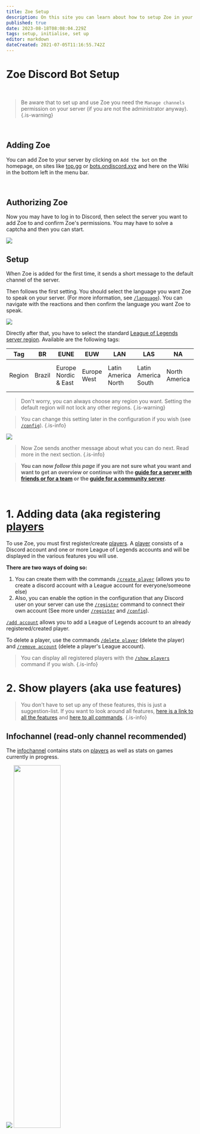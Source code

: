 ```yaml
---
title: Zoe Setup
description: On this site you can learn about how to setup Zoe in your Discord Server.
published: true
date: 2023-08-18T08:08:04.229Z
tags: setup, initialise, set up
editor: markdown
dateCreated: 2021-07-05T11:16:55.742Z
---
```


# Zoe Discord Bot Setup

<br>

> Be aware that to set up and use Zoe you need the `Manage channels` permission on your server (if you are not the administrator anyway).
{.is-warning}

<br>

## Adding Zoe 

You can add Zoe to your server by clicking on `Add the bot` on the homepage, on sites like [top.gg](https://top.gg/de/bot/550737379460382752) or [bots.ondiscord.xyz](https://bots.ondiscord.xyz/bots/550737379460382752) and here on the Wiki in the bottom left in the menu bar.

<br>
  
## Authorizing Zoe

Now you may have to log in to Discord, then select the server you want to add Zoe to and confirm Zoe's permissions. You may have to solve a captcha and then you can start.

![](/new_setup1-3.png)

## Setup

When Zoe is added for the first time, it sends a short message to the default channel of the server.

Then follows the first setting. You should select the language you want Zoe to speak on your server. (For more information, see [`/language`](/en/commands/important/language)). You can navigate with the reactions and then confirm the language you want Zoe to speak.

![](/new_setup5.png)

Directly after that, you have to select the standard [League of Legends server region](/en/terms/region). Available are the following tags:

| Tag | BR  | EUNE | EUW | LAN | LAS | NA  | OCE | RU  | TR  | JP  | KR  | PH  | SG  | TW  | TH  | VN  |
| --- | --- | --- | --- | --- | --- | --- | --- | --- | --- | --- | --- | --- | --- | --- | --- | --- |
| Region | Brazil | Europe Nordic & East | Europe West | Latin America North | Latin America South | North America | Oceania | Russia | Turkey | Japan | Republic of Korea | The Philippines | Singapore, Malaysia & Indonesia | Taiwan, Hong Kong & Macao | Thailand | Vietnam |

> Don't worry, you can always choose any region you want. Setting the default region will not lock any other regions.
>{.is-warning}

> You can change this setting later in the configuration if you wish (see [`/config`](/en/commands/important/config)).
>{.is-info}
  
![](/new_setup4.png)
> Now Zoe sends another message about what you can do next. Read more in the next section.
>{.is-info}

> **You can now _follow this page_ if you are not sure what you want and want to get an overview or continue with the [guide for a server with friends or for a team](https://wiki.zoe-discord-bot.ch/en/Guides/Team-Server) or the [guide for a  community server](https://wiki.zoe-discord-bot.ch/en/Guides/Community-Server).**

  
<br>

# 1\. Adding data (aka registering [players](/en/terms/player)

To use Zoe, you must first register/create [players](/en/terms/player). A [player](/en/terms/player) consists of a Discord account and one or more League of Legends accounts and will be displayed in the various features you will use.

**There are two ways of doing so:**

1.  You can create them with the commands [`/create player`](/en/commands/create/player) (allows you to create a discord account with a League account for everyone/someone else)
2.  Also, you can enable the option in the configuration that any Discord user on your server can use the [`/register`](https://wiki.zoe-discord-bot.ch/en/commands/important/register) command to connect their own account (See more under [`/register`](https://wiki.zoe-discord-bot.ch/en/commands/important/register) and [`/config`](https://wiki.zoe-discord-bot.ch/en/commands/important/config)).

[`/add account`](/en/commands/add/account) allows you to add a League of Legends account to an already registered/created player.

To delete a player, use the commands [`/delete player`](/en/commands/delete/player) (delete the player) and [`/remove account`](/en/commands/remove/account) (delete a player's League account).

> You can display all registered players with the [`/show players`](/en/commands/important/show-players) command if you wish.
>{.is-info}
<p>
  
# 2\. Show players (aka use features)
>You don't have to set up any of these features, this is just a suggestion-list. If you want to look around all features, [here is a link to all the features](/en/features) and [here to all commands](/en/commands/).
>{.is-info}

## Infochannel (read-only channel recommended)

The [infochannel](/en/features/infoChannel) contains stats on [players](/en/terms/player) as well as stats on games currently in progress.

![](/new_infopanel.png)
<img src="/new_gamecard.png" width="50%" />

> For more information about the infochannel click [HERE](/en/features/infoChannel).
  >{.is-info}
<p>
  
## Rankchannel (read-only channel recommended)

The [rankchannel](/en/features/rankChannel) is, where a message will be sent after each ranked game of a [registered players](/en/terms/player). These messages contain the amount of won or lost LP and some stats on the [players](/en/terms/player) ingame performance like KDA, duration of the game and itembuild.

![](/new_rankchannel_message.png)

> For more information about the rankchannel click [HERE](/en/features/rankChannel).
  >{.is-info}
<p>
  
## Clashchannel

This channel will send stats about an account in relation to clash. It will contain schedules of future clashes in your timezone as well as stats about your team. You will also be able to do an detailed analysis of enemy teams with ban recommendations.

![](/new_statsteamanalysis.png)

> For more information about the clashchannel click [HERE](/en/features/clashChannel).
  >{.is-info}
<p>
  
## Leaderboards (a dedicated channel with several leaderboards within is recommended)

This feature allows you to create leaderboards that refresh automatically. Several types are available to you:

-   Total Mastery Points
-   **Mastery Points on a champion**
-   Rank in a Queue (Solo/DuoQ, Flex, etc)
-   All Queue Rank
-   Average KDA
-   Average KDA on a champion
-   Best Champion ("OTP")
-   Account Level

![](/new_leaderboard_mastery_points_champion.png)

> For more information about leaderboards click [HERE](/en/features/leaderboards).
  >{.is-info}
<p>
  
## Automated Discord roles by League rank

You can set up an automatic rank system with Zoe easily. The roles will be refreshed regularly automatically. The premium version of this feature offers more options (filter by server region, display of each division, full control over each role and more).

![](/improved_rankroles_5.png)

> For more information about rankroles click [HERE](/en/features/rankroles).
  >{.is-info}
  
Once your features are set up correctly, they will update automatically as soon as a game is detected via the Discord presence of [registered players]//en/terms/player) or once an hour at least. You can also refresh your server with the command [`/refresh`](/en/commands/important/refresh).
 
<p>
  
# 3\. Customize these features (because every server is different)

> To manage Zoe and all the different settings it offers, use this command: [`/config`](/en/commands/important/config). 
 Read everything about the configuration here: [**Configuration**](/en/Zoe-Configuration/).
>{.is-info}
<p>
  
# 4\. Going further (We never stop!)

Zoe has many more features. You can have a look at all commands if you click [HERE](http://wiki.zoe-discord-bot.ch/en/commands).

One example being [`/stats profile`](/en/commands/stats/profile) letting you view a players profile:

![](/new_statsprofile_cropped.png)
<p>
  
# Setup - Final words

> Zoe is an actively developed bot that offers a ⭐[premium subscription](/en/support)⭐ to support its development. This subscription offers some additional options but is by far not mandatory. 
For more information: [Subscription Wiki page](https://wiki.zoe-discord-bot.ch/en/support), [Boosting](https://wiki.zoe-discord-bot.ch/en/Zoe-Points-And-Boosting), [`/subscription`](/en/commands/important/subscription) and [`/boost`](/en/commands/important/boost)
  

> If you want to see the list of commands: [`/help`](/en/commands/important/help) or click [HERE](/en/commands/).
> If you have any questions, suggestions or need help, please come here: [https://discord.gg/whc5PrC](https://discord.gg/whc5PrC)   
> *To review the setup help message, do the command:* [`/setup`](/en/commands/important/setup)
  >{.is-info}
  
